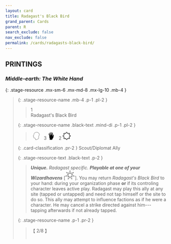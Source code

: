 ```yaml
---
layout: card
title: Radagast's Black Bird
grand_parent: Cards
parent: R
search_exclude: false
nav_exclude: false
permalink: /cards/radagasts-black-bird/
---
```


## PRINTINGS


### _Middle-earth: The White Hand_

{: .stage-resource .mx-sm-6 .mx-md-8 .mx-lg-10 .mb-4 }
> {: .stage-resource-name .mb-4 .p-1 .pl-2 }
> > <div class="card-mp">1</div>
> > <div class="card-name">Radagast's Black Bird</div>
>
> {: .stage-resource-name .black-text .mind-di .p-1 .pl-2 }
> > &ensp;![](/assets/images/mind.svg)&emsp;3 ![](/assets/images/di.svg)&emsp;2 ![](/assets/images/stage-point.svg)
>
> {: .card-classification .pr-2 }
> Scout/Diplomat Ally
>
> {: .stage-resource-text .black-text .p-2 }
> > _**Unique.**_ _Radagast specific._ ***Playable at one of your Wizardhavens*** <nobr>[<img src="/assets/images/free-haven.svg">]</nobr>. You may return _Radagast's Black Bird_ to your hand: during your organization phase **or** if its controling character leaves active play. Radagast may play this ally at any site (tapped or untapped) and need not tap himself or the site to do so. This ally may attempt to influence factions as if he were a character. He may cancel a strike directed against him---tapping afterwards if not already tapped. 
> 
> {: .stage-resource-name .p-1 .pr-2 }
> > <div class="card-shield">【 2/8 】</div>
> > <div class="card-corruption">&nbsp;</div>
